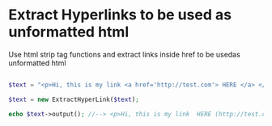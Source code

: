 # Extract Hyperlinks to be used ​​as unformatted html

Use html strip tag functions and extract links inside href to be used ​​as unformatted html



```php

$text = "<p>Hi, this is my link <a href='http://test.com'> HERE </a> </p>";

$text = new ExtractHyperLink($text);

echo $text->output(); //--> <p>Hi, this is my link  HERE (http://test.com) </p>


```

